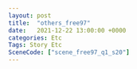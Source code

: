 ```yaml
---
layout: post
title:  "others_free97"
date:   2021-12-22 13:00:00 +0000
categories: Etc
Tags: Story Etc
SceneCode: ["scene_free97_q1_s20"]
---
```

